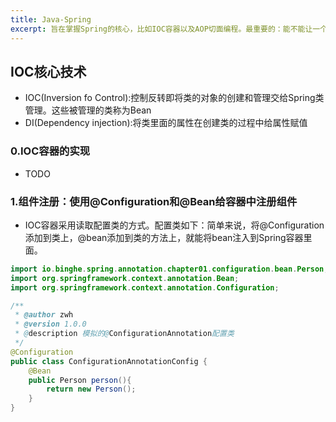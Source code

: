 ```yaml
---
title: Java-Spring
excerpt: 旨在掌握Spring的核心，比如IOC容器以及AOP切面编程。最重要的：能不能让一个只知道Java基础的人，理解Spring。
---
```

## IOC核心技术
- IOC(Inversion fo Control):控制反转即将类的对象的创建和管理交给Spring类管理。这些被管理的类称为Bean
- DI(Dependency injection):将类里面的属性在创建类的过程中给属性赋值

### 0.IOC容器的实现
- TODO
### 1.组件注册：使用@Configuration和@Bean给容器中注册组件
- IOC容器采用读取配置类的方式。配置类如下：简单来说，将@Configuration添加到类上，@bean添加到类的方法上，就能将bean注入到Spring容器里面。
```java
import io.binghe.spring.annotation.chapter01.configuration.bean.Person;
import org.springframework.context.annotation.Bean;
import org.springframework.context.annotation.Configuration;

/**
 * @author zwh
 * @version 1.0.0
 * @description 模拟的@ConfigurationAnnotation配置类
 */
@Configuration
public class ConfigurationAnnotationConfig {
    @Bean
    public Person person(){
        return new Person();
    }
}
```